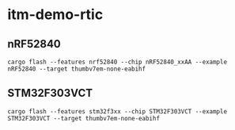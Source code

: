 # itm-demo-rtic

## nRF52840
`cargo flash --features nrf52840 --chip nRF52840_xxAA --example nRF52840 --target thumbv7em-none-eabihf`

## STM32F303VCT
`cargo flash --features stm32f3xx --chip STM32F303VCT --example STM32F303VCT --target thumbv7em-none-eabihf`